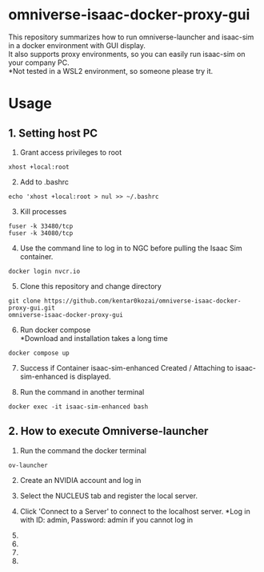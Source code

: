 # omniverse-isaac-docker-proxy-gui
This repository summarizes how to run omniverse-launcher and isaac-sim in a docker environment with GUI display.  
It also supports proxy environments, so you can easily run isaac-sim on your company PC.  
*Not tested in a WSL2 environment, so someone please try it.
# Usage
## 1. Setting host PC
1. Grant access privileges to root  
```
xhost +local:root
```
2. Add to .bashrc  
```
echo 'xhost +local:root > nul >> ~/.bashrc
```
3. Kill processes
```
fuser -k 33480/tcp
fuser -k 34080/tcp
```
4. Use the command line to log in to NGC before pulling the Isaac Sim container.
```
docker login nvcr.io
``` 
5. Clone this repository and change directory
```
git clone https://github.com/kentar0kozai/omniverse-isaac-docker-proxy-gui.git
omniverse-isaac-docker-proxy-gui
```
6. Run docker compose  
*Download and installation takes a long time
```
docker compose up
```
7. Success if Container isaac-sim-enhanced Created / Attaching to isaac-sim-enhanced is displayed.  
  
8. Run the command in another terminal
```
docker exec -it isaac-sim-enhanced bash
```
## 2. How to execute Omniverse-launcher
1. Run the command the docker terminal
```
ov-launcher
```
2. Create an NVIDIA account and log in

3. Select the NUCLEUS tab and register the local server.

4. Click 'Connect to a Server' to connect to the localhost server.
   *Log in with ID: admin, Password: admin if you cannot log in

5. 
6. 
7. 
8. 

